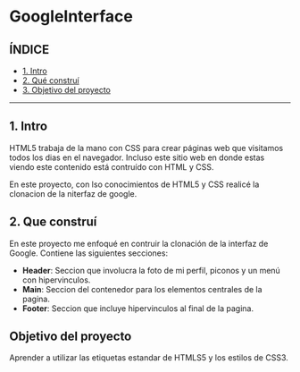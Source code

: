 # GoogleInterface

## ÍNDICE

* [1. Intro](https://github.com/utm21040175/GoogleInterface/blob/main/README.md#1-intro)
* [2. Qué construí](https://github.com/utm21040175/GoogleInterface/blob/main/README.md#2-que-constru%C3%AD)
* [3. Objetivo del proyecto](#)

****

## 1. Intro
HTML5 trabaja de la mano con CSS para crear páginas web que visitamos todos los dias en el navegador. Incluso este sitio web en donde estas viendo este contenido está contruído con HTML y CSS.

En este proyecto, con lso conocimientos de HTML5 y CSS realicé la clonacion de la niterfaz de google.

## 2. Que construí
En este proyecto me enfoqué en contruir la clonación de la interfaz de Google. Contiene las siguientes secciones: 

* **Header**: Seccion que involucra la foto de mi perfil, piconos y un menú con hipervinculos.
* **Main**: Seccion del contenedor para los elementos centrales de la pagina.
* **Footer**: Seccion que incluye hipervinculos al final de la pagina.

## Objetivo del proyecto

Aprender a utilizar las etiquetas estandar de HTMLS5 y los estilos de CSS3.
